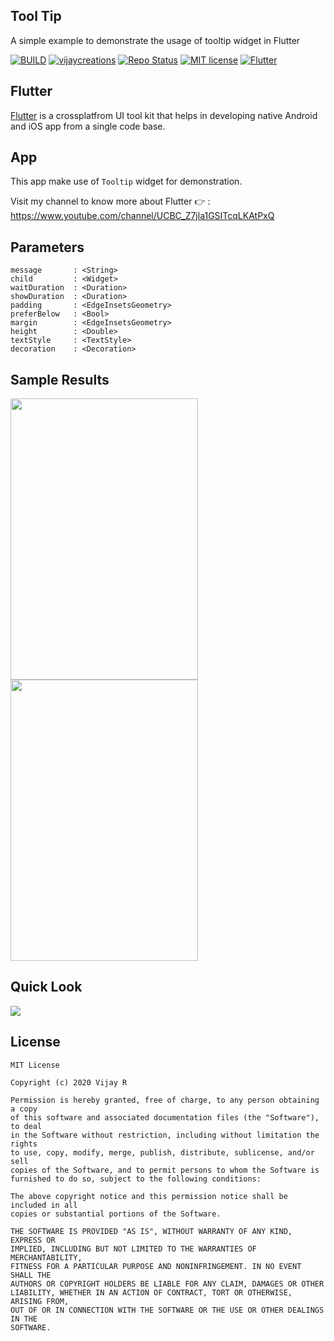 ## Tool Tip 

A simple example to demonstrate the usage of tooltip widget in Flutter

[![BUILD](https://img.shields.io/badge/Build-OK-<COLOR>.svg)](https://github.com/vijayinyoutube/tooltip)  [![vijaycreations](https://img.shields.io/website-up-vijaycreations-green-orange/http/cv.lbesson.qc.to.svg)](https://www.youtube.com/channel/UCBC_Z7jla1GSITcqLKAtPxQ) [![Repo Status](https://img.shields.io/badge/RepoStatus-Active-blue.svg)](https://github.com/vijayinyoutube/tooltip) [![MIT license](https://img.shields.io/badge/License-MIT-red.svg)](https://github.com/vijayinyoutube/tooltip) [![Flutter](https://img.shields.io/badge/Built_using-Flutter-blue.svg)](https://github.com/vijayinyoutube/tooltip)

## Flutter
[Flutter](https://flutter.dev/) is a crossplatfrom UI tool kit that helps in developing native Android and iOS app from a single code base.

## App

This app make use  of ```Tooltip``` widget for demonstration.

Visit my channel to know more about Flutter 👉 : https://www.youtube.com/channel/UCBC_Z7jla1GSITcqLKAtPxQ

## Parameters

```
message       : <String>
child         : <Widget>
waitDuration  : <Duration>
showDuration  : <Duration>
padding       : <EdgeInsetsGeometry>
preferBelow   : <Bool>
margin        : <EdgeInsetsGeometry>
height        : <Double>
textStyle     : <TextStyle>
decoration    : <Decoration>

``` 


## Sample Results

<img src="https://user-images.githubusercontent.com/58719230/91797819-253cea80-ec41-11ea-97ab-85a5f25abe4d.png" width="300" height="450"> <img src="https://user-images.githubusercontent.com/58719230/91797835-2e2dbc00-ec41-11ea-99ef-03d1ea4ac22d.png" width="300" height="450">

## Quick Look

<img src="https://user-images.githubusercontent.com/58719230/91798186-f6734400-ec41-11ea-97fa-02715c05f6c3.png">

## License

```
MIT License

Copyright (c) 2020 Vijay R

Permission is hereby granted, free of charge, to any person obtaining a copy
of this software and associated documentation files (the "Software"), to deal
in the Software without restriction, including without limitation the rights
to use, copy, modify, merge, publish, distribute, sublicense, and/or sell
copies of the Software, and to permit persons to whom the Software is
furnished to do so, subject to the following conditions:

The above copyright notice and this permission notice shall be included in all
copies or substantial portions of the Software.

THE SOFTWARE IS PROVIDED "AS IS", WITHOUT WARRANTY OF ANY KIND, EXPRESS OR
IMPLIED, INCLUDING BUT NOT LIMITED TO THE WARRANTIES OF MERCHANTABILITY,
FITNESS FOR A PARTICULAR PURPOSE AND NONINFRINGEMENT. IN NO EVENT SHALL THE
AUTHORS OR COPYRIGHT HOLDERS BE LIABLE FOR ANY CLAIM, DAMAGES OR OTHER
LIABILITY, WHETHER IN AN ACTION OF CONTRACT, TORT OR OTHERWISE, ARISING FROM,
OUT OF OR IN CONNECTION WITH THE SOFTWARE OR THE USE OR OTHER DEALINGS IN THE
SOFTWARE.

```

